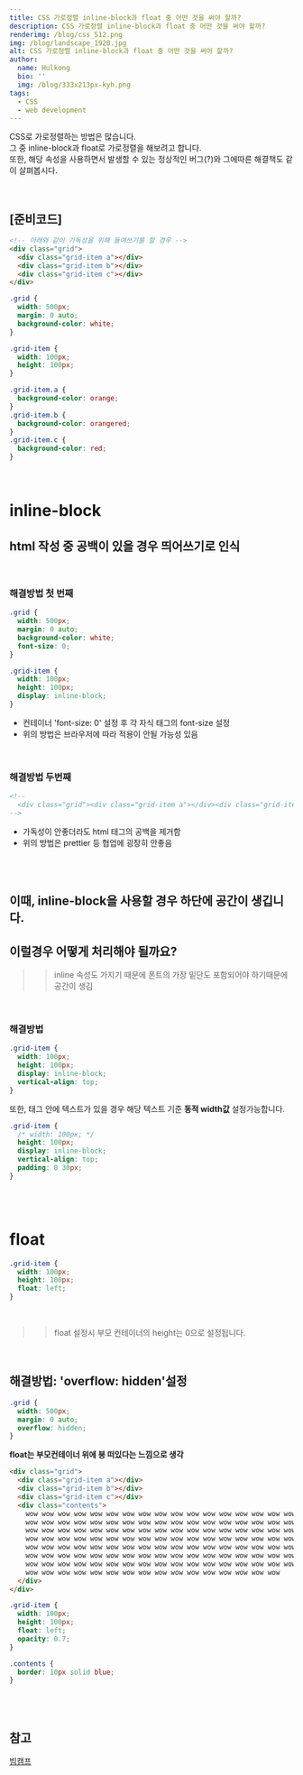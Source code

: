 ```yaml
---
title: CSS 가로정렬 inline-block과 float 중 어떤 것을 써야 할까?
description: CSS 가로정렬 inline-block과 float 중 어떤 것을 써야 할까?
renderimg: /blog/css_512.png
img: /blog/landscape_1920.jpg
alt: CSS 가로정렬 inline-block과 float 중 어떤 것을 써야 할까?
author:
  name: Hulkong
  bio: ''
  img: /blog/333x213px-kyh.png
tags:
  - CSS
  - web development
---
```


CSS로 가로정렬하는 방법은 많습니다.  
그 중 inline-block과 float로 가로정렬을 해보려고 합니다.  
또한, 해당 속성을 사용하면서 발생할 수 있는 정상적인 버그(?)와 그에따른 해결책도 같이 살펴봅시다.

<br/>

## **[준비코드]**

```html
<!-- 아래와 같이 가독성을 위해 들여쓰기를 할 경우 -->
<div class="grid">
  <div class="grid-item a"></div>
  <div class="grid-item b"></div>
  <div class="grid-item c"></div>
</div>
```

```css
.grid {
  width: 500px;
  margin: 0 auto;
  background-color: white;
}

.grid-item {
  width: 100px;
  height: 100px;
}

.grid-item.a {
  background-color: orange;
}
.grid-item.b {
  background-color: orangered;
}
.grid-item.c {
  background-color: red;
}
```

<br>

# inline-block

## html 작성 중 공백이 있을 경우 띄어쓰기로 인식

<br/>

### 해결방법 첫 번째

```css
.grid {
  width: 500px;
  margin: 0 auto;
  background-color: white;
  font-size: 0;
}

.grid-item {
  width: 100px;
  height: 100px;
  display: inline-block;
}
```

- 컨테이너 'font-size: 0' 설정 후 각 자식 태그의 font-size 설정
- 위의 방법은 브라우저에 따라 적용이 안될 가능성 있음

<br/>

### 해결방법 두번째

```html
<!-- 
  <div class="grid"><div class="grid-item a"></div><div class="grid-item b"></div><div class="grid-item c"></div></div> 
-->
```

- 가독성이 안좋더라도 html 태그의 공백을 제거함
- 위의 방법은 prettier 등 협업에 굉장히 안좋음

<br/><br/>

## **이때, inline-block을 사용할 경우 하단에 공간이 생깁니다.**

## **이럴경우 어떻게 처리해야 될까요?**

> > inline 속성도 가지기 때문에 폰트의 가장 밑단도 포함되어야 하기때문에 공간이 생김

<br/>

### 해결방법

```css
.grid-item {
  width: 100px;
  height: 100px;
  display: inline-block;
  vertical-align: top;
}
```

또한, 태그 안에 텍스트가 있을 경우 해당 텍스트 기준 **동적 width값** 설정가능합니다.

```css
.grid-item {
  /* width: 100px; */
  height: 100px;
  display: inline-block;
  vertical-align: top;
  padding: 0 30px;
}
```

<br/><br/>

# float

```css
.grid-item {
  width: 100px;
  height: 100px;
  float: left;
}
```

<br/>

> > float 설정시 부모 컨테이너의 height는 0으로 설정됩니다.

<br/>

## 해결방법: 'overflow: hidden'설정

```css
.grid {
  width: 500px;
  margin: 0 auto;
  overflow: hidden;
}
```

**float는 부모컨테이너 위에 붕 떠있다는 느낌으로 생각**

```html
<div class="grid">
  <div class="grid-item a"></div>
  <div class="grid-item b"></div>
  <div class="grid-item c"></div>
  <div class="contents">
    wow wow wow wow wow wow wow wow wow wow wow wow wow wow wow wow wow wow wow
    wow wow wow wow wow wow wow wow wow wow wow wow wow wow wow wow wow wow wow
    wow wow wow wow wow wow wow wow wow wow wow wow wow wow wow wow wow wow wow
    wow wow wow wow wow wow wow wow wow wow wow wow wow wow wow wow wow wow wow
    wow wow wow wow wow wow wow wow wow wow wow wow wow wow wow wow wow wow wow
    wow wow wow wow wow wow wow wow wow wow wow wow wow wow wow wow wow wow wow
    wow wow wow wow wow wow wow wow wow wow wow wow wow wow wow wow wow wow wow
    wow wow wow wow wow wow wow wow wow wow wow wow wow wow wow wow
  </div>
</div>
```

```css
.grid-item {
  width: 100px;
  height: 100px;
  float: left;
  opacity: 0.7;
}

.contents {
  border: 10px solid blue;
}
```

<br/><br/>

## 참고

[빔캠프](https://www.youtube.com/watch?v=8xKDSdHQ35U)
